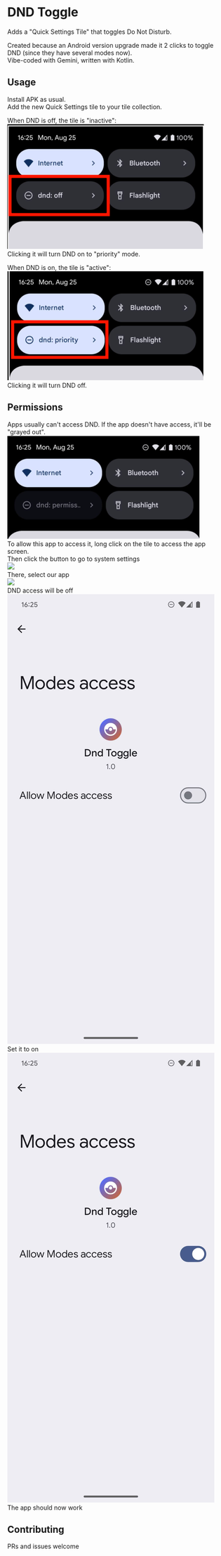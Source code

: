 # DND Toggle

Adds a "Quick Settings Tile" that toggles Do Not Disturb.

Created because an Android version upgrade made it 2 clicks to toggle DND (since they have several modes now).  
Vibe-coded with Gemini, written with Kotlin.  

## Usage
Install APK as usual.  
Add the new Quick Settings tile to your tile collection.  

When DND is off, the tile is "inactive":  
![inactive](docs/off.png)  
Clicking it will turn DND on to "priority" mode.  

When DND is on, the tile is "active":  
![active](docs/on.png)  
Clicking it will turn DND off.  

## Permissions
Apps usually can't access DND. If the app doesn't have access, it'll be "grayed out".  
![unavailable](docs/invalid.png)  
To allow this app to access it, long click on the tile to access the app screen.  
Then click the button to go to system settings  
![](docs/grant1.jpg)  
There, select our app  
![](docs/grant2.jpg)  
DND access will be off  
![](docs/grant3.jpg)  
Set it to on  
![](docs/grant4.jpg)  
The app should now work

## Contributing
PRs and issues welcome
